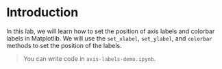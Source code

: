 # Introduction

In this lab, we will learn how to set the position of axis labels and colorbar labels in Matplotlib. We will use the `set_xlabel`, `set_ylabel`, and `colorbar` methods to set the position of the labels.

> You can write code in `axis-labels-demo.ipynb`.
